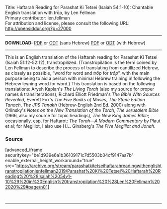 <html>
<head></head>
<body>
Title: Haftarah Reading for Parashat Ki Tetsei (Isaiah 54:1-10): Chantable English translation with trōp, by Len Fellman<br />
Primary contributor: len.fellman<br />
For attribution and license, please consult the following URL: <a href="http://opensiddur.org/?p=27000">http://opensiddur.org/?p=27000</a>
<p />
<hr />

<strong>DOWNLOAD:</strong> 
<a href="https://archive.org/download/parashatkitetseihaftarahreadingwithenglishtranstropilationlenfellman2019/Parashat%20Ki%20Tetsei%20Haftarah%20Reading%20%28Isaiah%2054v1-10%29%20in%20English%20transtropilation%20%28Len%20Fellman%202020%29%20-%20english%20only.pdf">PDF</a> or <a href="https://archive.org/download/parashatkitetseihaftarahreadingwithenglishtranstropilationlenfellman2019/Parashat%20Ki%20Tetsei%20Haftarah%20Reading%20%28Isaiah%2054v1-10%29%20in%20English%20transtropilation%20%28Len%20Fellman%202020%29%20-%20english%20only.odt">ODT</a> (sans Hebrew)
<a href="https://archive.org/download/parashatkitetseihaftarahreadingwithenglishtranstropilationlenfellman2019/Parashat%20Ki%20Tetsei%20Haftarah%20Reading%20%28Isaiah%2054v1-10%29%20in%20English%20transtropilation%20%28Len%20Fellman%202020%29.pdf">PDF</a> or <a href="https://archive.org/download/parashatkitetseihaftarahreadingwithenglishtranstropilationlenfellman2019/Parashat%20Ki%20Tetsei%20Haftarah%20Reading%20%28Isaiah%2054v1-10%29%20in%20English%20transtropilation%20%28Len%20Fellman%202020%29.odt">ODT</a> (with Hebrew)

<hr />

This is an English translation of the Haftarah reading for Parashat Ki Tetsei (Isaiah 51:12-52:12), transtropilized. (Transtropilation is the term coined by Len Fellman to describe the process of translating from cantillized Hebrew, as closely as possible, “word for word and <em>trōp</em> for <em>trōp</em>”, with the main purpose being to aid a person with minimal Hebrew training in following the Hebrew leyning word for word.) This translation is based on the following translations: Aryeh Kaplan's <em>The Living Torah</em> (also my source for proper names &amp; transliterations), Richard Elliott Friedman's <em>The Bible With Sources Revealed</em>, Everett Fox's <em>The Five Books of Moses</em>, <em>The Stone Edition Tanach</em>, <em>The JPS Tanakh</em> (Hebrew-English 2nd Ed. 2000) along with Orlinsky's <em>Notes on the New Translation of the Torah</em>, <em>The Jerusalem Bible</em> (1966, also my source for topic headings), <em>The New King James Bible</em>; occasionally, esp. for Haftarot: <em>The Torah—A Modern Commentary</em> by Plaut et al; for Megillot, I also use H.L. Ginsberg's <em>The Five Megillot and Jonah</em>.

<h3>Source</h3>

[advanced_iframe securitykey="be1d939e6a1b36109171c7d5503b34cf9147aa7b" enable_external_height_workaround="true" src="https://archive.org/stream/parashatkitetseihaftarahreadingwithenglishtranstropilationlenfellman2019/Parashat%20Ki%20Tetsei%20Haftarah%20Reading%20%28Isaiah%2054v1-10%29%20in%20English%20transtropilation%20%28Len%20Fellman%202020%29#page/n0"]

&nbsp;

<hr />

&nbsp;
</body>
</html>